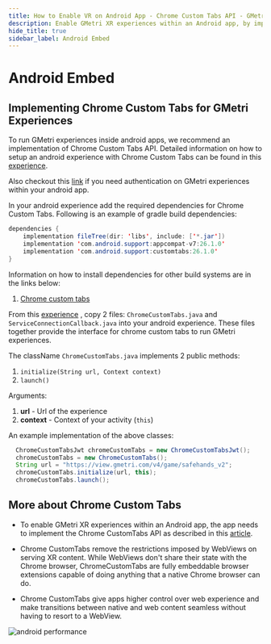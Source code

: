 ```yaml
---
title: How to Enable VR on Android App - Chrome Custom Tabs API - GMetri XR Platform
description: Enable GMetri XR experiences within an Android app, by implementing Chrome CustomTabs API after publishing the experience - Tutorials on GMetri Documentation.
hide_title: true
sidebar_label: Android Embed
---
```


# Android Embed

## Implementing Chrome Custom Tabs for GMetri Experiences

To run GMetri experiences inside android apps, we recommend an implementation of Chrome Custom Tabs API. 
Detailed information on how to setup an android experience with Chrome Custom Tabs can be found in this [experience](https://github.com/gmetrixr/chrome-custom-tabs/).

Also checkout this [link](../authentication/viewer_groups/token.md/) if you need authentication on GMetri experiences within your android app. 


In your android experience add the required dependencies for Chrome Custom Tabs. Following is an example of gradle build dependencies:
```java
dependencies {
    implementation fileTree(dir: 'libs', include: ['*.jar'])
    implementation 'com.android.support:appcompat-v7:26.1.0'
    implementation 'com.android.support:customtabs:26.1.0'
}
``` 
  
Information on how to install dependencies for other build systems are in the links below:

1. [Chrome custom tabs](https://developer.chrome.com/multidevice/android/customtabs/)

From this [experience](https://github.com/gmetrixr/chrome-custom-tabs/) , copy 2 files: `ChromeCustomTabs.java` and `ServiceConnectionCallback.java` into your android experience. These files together provide the interface for chrome custom tabs to run GMetri experiences.

The className `ChromeCustomTabs.java` implements 2 public methods:

  1. `initialize(String url, Context context)`
  2. `launch()`

Arguments:

  1. **url** - Url of the experience
  1. **context** - Context of your activity (`this`)
  
An example implementation of the above classes:
```java
  ChromeCustomTabsJwt chromeCustomTabs = new ChromeCustomTabsJwt();
  chromeCustomTabs = new ChromeCustomTabs();
  String url = "https://view.gmetri.com/v4/game/safehands_v2";
  chromeCustomTabs.initialize(url, this);
  chromeCustomTabs.launch();
```

## More about Chrome Custom Tabs

- To enable GMetri XR experiences within an Android app, the app needs to implement the Chrome CustomTabs API as described in this [article](https://developer.chrome.com/multidevice/android/customtabs/). 

- Chrome CustomTabs remove the restrictions imposed by WebViews on serving XR content. While WebViews don't share their state with the Chrome browser, ChromeCustomTabs are fully embeddable browser extensions capable of doing anything that a native Chrome browser can do. 

- Chrome CustomTabs give apps higher control over web experience and make transitions between native and web content seamless without having to resort to a WebView.

![android performance](https://r.vrgmetri.com/image/q_90/gb-web/portal-docs/assets/img/screenshots/performance.gif "android performance")
